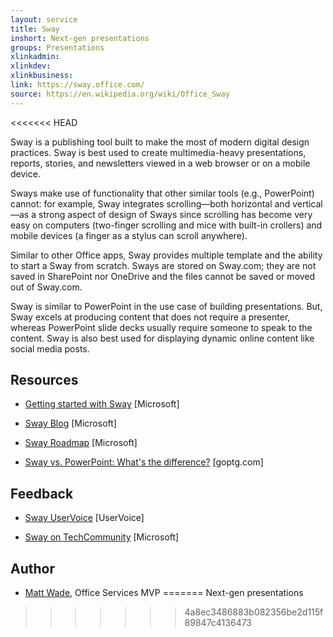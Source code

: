 ```yaml
---
layout: service
title: Sway
inshort: Next-gen presentations
groups: Presentations
xlinkadmin: 
xlinkdev:
xlinkbusiness: 
link: https://sway.office.com/
source: https://en.wikipedia.org/wiki/Office_Sway
---
```

<<<<<<< HEAD

Sway is a publishing tool built to make the most of modern digital design practices. Sway is best used to create multimedia-heavy presentations, reports, stories, and newsletters viewed in a web browser or on a mobile device.

Sways make use of functionality that other similar tools (e.g., PowerPoint) cannot: for example, Sway integrates scrolling—both horizontal and vertical—as a strong aspect of design of Sways since scrolling has become very easy on computers (two-finger scrolling and mice with built-in crollers) and mobile devices (a finger as a stylus can scroll anywhere).

Similar to other Office apps, Sway provides multiple template and the ability to start a Sway from scratch. Sways are stored on Sway.com; they are not saved in SharePoint nor OneDrive and the files cannot be saved or moved out of Sway.com.

Sway is similar to PowerPoint in the use case of building presentations. But, Sway excels at producing content that does not require a presenter, whereas PowerPoint slide decks usually require someone to speak to the content. Sway is also best used for displaying dynamic online content like social media posts.

Resources
---------

-   [Getting started with Sway](https://support.office.com/en-us/article/getting-started-with-sway-2076c468-63f4-4a89-ae5f-424796714a8a)
    \[Microsoft\]

-   [Sway Blog](https://www.google.com/url?q=https://blogs.office.com/en-us/sway/&sa=D&ust=1540147644283000&usg=AFQjCNFuexkBCmrvOzbI_DEDRp6MWZOCCg)
    \[Microsoft\]

-   [Sway Roadmap](https://www.google.com/url?q=https://products.office.com/en-us/business/office-365-roadmap?filters%3Dsway&sa=D&ust=1540147644283000&usg=AFQjCNHefLnIOGLF11zK8iYdLd3-F6iEDQ)
    \[Microsoft\]

-   [Sway vs. PowerPoint: What's the difference?](http://blog.goptg.com/sway-vs-powerpoint-whats-the-difference)
    \[goptg.com\]

Feedback
---------

-   [Sway UserVoice](https://www.google.com/url?q=https://sway.uservoice.com/forums/264674-sway&sa=D&ust=1540147644283000&usg=AFQjCNHKZkwmUZbFEweIy2IvQ-ZBVQ5Upw)
    \[UserVoice\]
    
-   [Sway on TechCommunity](https://www.google.com/url?q=https://techcommunity.microsoft.com/t5/Sway/ct-p/Sway&sa=D&ust=1540147644283000&usg=AFQjCNFdWuBZH1Rr1sYQnQ-lfZw7_dhDcQ)
    \[Microsoft\]
    
Author
---------

-   [Matt Wade](https://www.linkedin.com/in/thatmattwade/), Office Services MVP
=======
Next-gen presentations
>>>>>>> 4a8ec3486883b082356be2d115f89847c4136473
